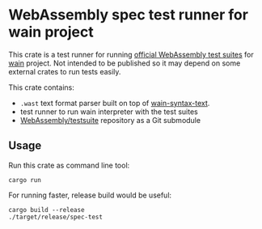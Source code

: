 WebAssembly spec test runner for wain project
=============================================

This crate is a test runner for running [official WebAssembly test suites][testsuite] for [wain][proj]
project. Not intended to be published so it may depend on some external crates to run tests easily.

This crate contains:

- `.wast` text format parser built on top of [wain-syntax-text](../wain-syntax-text).
- test runner to run wain interpreter with the test suites
- [WebAssembly/testsuite][testsuite] repository as a Git submodule

## Usage

Run this crate as command line tool:

```
cargo run
```

For running faster, release build would be useful:

```
cargo build --release
./target/release/spec-test
```

[proj]: https://github.com/rhysd/wain
[testsuite]: https://github.com/WebAssembly/testsuite
